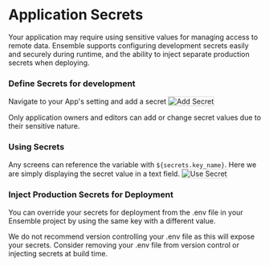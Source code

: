 # Application Secrets

Your application may require using sensitive values for managing access to remote data. Ensemble supports configuring development secrets easily and securely during runtime, and the ability to inject separate production secrets when deploying.

### Define Secrets for development

Navigate to your App's setting and add a secret
<img src="/images/secrets_config.png" alt="Add Secret" style="border: solid 1px lightgrey" />

Only application owners and editors can add or change secret values due to their sensitive nature.

### Using Secrets

Any screens can reference the variable with `${secrets.key_name}`. Here we are simply displaying the secret value in a text field.
<img src="/images/secrets_usage.png" alt="Use Secret" style="border: solid 1px lightgrey" />

### Inject Production Secrets for Deployment

You can override your secrets for deployment from the .env file in your Ensemble project by using the same key with a different value.

We do not recommend version controlling your .env file as this will expose your secrets. Consider removing your .env file from version control or injecting secrets at build time.